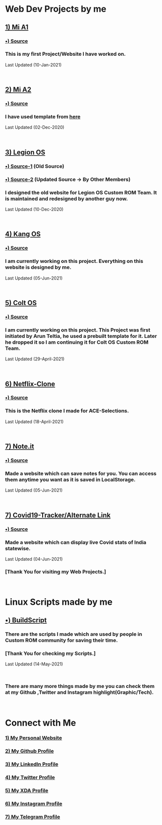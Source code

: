 # Web Dev Projects by me

## [1) Mi A1](https://nparashar150.me/mia1/)
### [&bull;) Source](https://github.com/nparashar150/mia1)
### This is my first Project/Website I have worked on.
Last Updated (10-Jan-2021)

<br>

## [2) Mi A2](https://nparashar150.me/mia2/)
### [&bull;) Source](https://github.com/nparashar150/mia2)
### I have used template from [here](http://webthemez.com/)
Last Updated (02-Dec-2020)

<br>

## [3) Legion OS](https://legionos.org/)
### [&bull;) Source-1](https://github.com/nparashar150/website) (Old Source)
### [&bull;) Source-2](https://github.com/Project-LegionOS/Project-LegionOS.github.io) (Updated Source -> By Other Members)
### I designed the old website for Legion OS Custom ROM Team. It is maintained and redesigned by another guy now.
Last Updated (10-Dec-2020)

<br>

## [4) Kang OS](https://kangos.in/)
### [&bull;) Source](https://github.com/nparashar150/kangos.in)
### I am currently working on this project. Everything on this website is designed by me.
Last Updated (05-Jun-2021)

<br>

## [5) Colt OS](https://colt-enigma.github.io/)
### [&bull;) Source](https://github.com/Colt-Enigma/colt-enigma.github.io/)
### I am currently working on this project. This Project was first initiated by Arun Teltia, he used a prebuilt template for it. Later he dropped it so I am continuing it for Colt OS Custom ROM Team.
Last Updated (29-April-2021)

<br>

## [6) Netflix-Clone](http://nparashar150.me/netflix/)
### [&bull;) Source](https://github.com/nparashar150/netflix)
### This is the Netflix clone I made for ACE-Selections.
Last Updated (18-April-2021)

<br>

## [7) Note.it](https://msms-224ad.web.app/)
### [&bull;) Source](https://github.com/nparashar150/note.it)
### Made a website which can save notes for you. You can access them anytime you want as it is saved in LocalStorage.
Last Updated (05-Jun-2021)

<br>

## [7) Covid19-Tracker](https://covid19-api-vanilla.netlify.app/)[/Alternate Link](https://nparashar150.me/Covid19-Vanilla/)
### [&bull;) Source](https://github.com/nparashar150/Covid19-Vanilla/)
### Made a website which can display live Covid stats of India statewise. 
Last Updated (04-Jun-2021)

### [Thank You for visiting my Web Projects.]

<br>

# Linux Scripts made by me
## [&bull;) BuildScript](https://github.com/nparashar150/buildscript/)
### There are the scripts I made which are used by people in Custom ROM community for saving their time.
### [Thank You for checking my Scripts.]
Last Updated (14-May-2021)

<br>

### There are many more things made by me you can check them at my Github ,Twitter and Instagram highlight(Graphic/Tech).

<br>

# Connect with Me
### [1) My Personal Website](https://nparashar150.me/)
### [2) My Github Profile](https://github.com/nparashar150)
### [3) My LinkedIn Profile](https://www.linkedin.com/in/naman-parashar-724610185/)
### [4) My Twitter Profile](https://twitter.com/nparashar150)
### [5) My XDA Profile](https://forum.xda-developers.com/m/nparashar150.9479430/)
### [6) My Instagram Profile](https://www.instagram.com/nparashar150_/)
### [7) My Telegram Profile](https://t.me/nparashar150)

<br>
